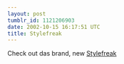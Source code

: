 ```yaml
---
layout: post
tumblr_id: 1121206903
date: 2002-10-15 16:17:51 UTC
title: Stylefreak
---
```


Check out das brand, new <a href="http://www.stylefreak.com/" target="_blank">Stylefreak</a>
